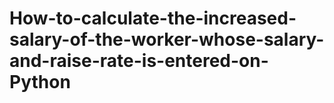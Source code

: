 # How-to-calculate-the-increased-salary-of-the-worker-whose-salary-and-raise-rate-is-entered-on-Python